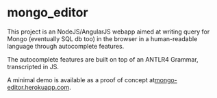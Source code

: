 mongo_editor
============

This project is an NodeJS/AngularJS webapp aimed at writing query for Mongo (eventually SQL db too) in the browser in a human-readable language through autocomplete features.

The autocomplete features are built on top of an ANTLR4 Grammar, transcripted in JS.

A minimal demo is available as a proof of concept at[mongo-editor.herokuapp.com](mongo-editor.herokuapp.com).